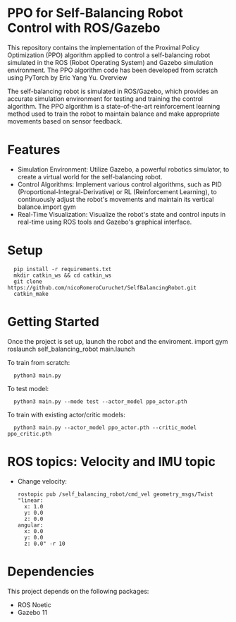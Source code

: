 # PPO for Self-Balancing Robot Control with ROS/Gazebo

This repository contains the implementation of the Proximal Policy Optimization (PPO) algorithm applied to control a self-balancing robot simulated in the ROS (Robot Operating System) and Gazebo simulation environment. The PPO algorithm code has been developed from scratch using PyTorch by Eric Yang Yu.
Overview

The self-balancing robot is simulated in ROS/Gazebo, which provides an accurate simulation environment for testing and training the control algorithm. The PPO algorithm is a state-of-the-art reinforcement learning method used to train the robot to maintain balance and make appropriate movements based on sensor feedback.

# Features

- Simulation Environment: Utilize Gazebo, a powerful robotics simulator, to create a virtual world for the self-balancing robot.
- Control Algorithms: Implement various control algorithms, such as PID (Proportional-Integral-Derivative) or RL (Reinforcement Learning), to continuously adjust the        robot's movements and maintain its vertical balance.import gym
- Real-Time Visualization: Visualize the robot's state and control inputs in real-time using ROS tools and Gazebo's graphical interface.

# Setup 

      pip install -r requirements.txt
      mkdir catkin_ws && cd catkin_ws
      git clone https://github.com/nicoRomeroCuruchet/SelfBalancingRobot.git
      catkin_make


# Getting Started
Once the project is set up, launch the robot and the enviroment.
      import gym
      roslaunch self_balancing_robot main.launch

To train from scratch:

      python3 main.py

To test model:

      python3 main.py --mode test --actor_model ppo_actor.pth

To train with existing actor/critic models:

      python3 main.py --actor_model ppo_actor.pth --critic_model ppo_critic.pth

# ROS topics: Velocity and IMU topic

- Change velocity:

      rostopic pub /self_balancing_robot/cmd_vel geometry_msgs/Twist "linear:
        x: 1.0
        y: 0.0
        z: 0.0
      angular:
        x: 0.0
        y: 0.0
        z: 0.0" -r 10
             
# Dependencies
This project depends on the following packages:

- ROS Noetic
- Gazebo 11
